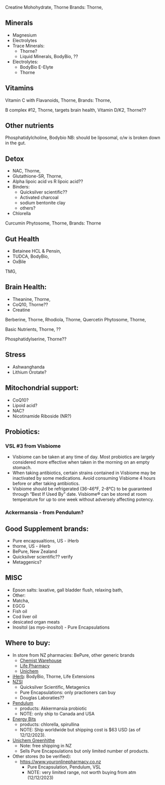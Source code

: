 
Creatine Mohohydrate, Thorne
Brands: Thorne, 

## Minerals
- Magnesium
- Electrolytes
- Trace Minerals:
  - Thorne?
  - Liquid Minerals, BodyBio, ??
- Electrolytes:
  - BodyBio E-Elyte
  - Thorne 

## Vitamins
Vitamin C with Flavanoids, Thorne, 
Brands: Thorne, 

B complex #12, Thorne, targets brain health, 
Vitamin D/K2, Thorne??

## Other nutrients
Phosphatidylcholine, Bodybio
NB: should be liposomal, o/w is broken down in the gut.




## Detox
- NAC, Thorne, 
- Glutathione-SR, Thorne,
- Alpha lipoic acid vs R lipoic acid??
- Binders:
  - Quicksilver scientific??
  - Activated charcoal
  - sodium bentonite clay
  - others?
- Chlorella


  
Curcumin Phytosome, Thorne, 
Brands: Thorne

## Gut Health

- Betainee HCL & Pensin,
- TUDCA, BodyBio, 
- OxBile

TMG, 

## Brain Health:
- Theanine, Thorne, 
- CoQ10, Thorne??
- Creatine
  


Berberine, Thorne,
Rhodiola, Thorne, 
Quercetin Phytosome, Thorne,


Basic Nutrients, Thorne, ??


Phosphatidylserine, Thorne??

## Stress
- Ashwanghanda
- Lithium Orotate?

## Mitochondrial support:
- CoQ10?
- Lipoid acid?
- NAC?
- Nicotinamide Riboside (NR?)

## Probiotics:
### VSL #3 from Visbiome
- Visbiome can be taken at any time of day. Most probiotics are largely considered more effective when taken in the morning on an empty stomach.  
- When taking antibiotics, certain strains contained in Visbiome may be inactivated by some medications. Avoid consuming Visbiome 4 hours before or after taking antibiotics. 
- Visbiome should be refrigerated (36-46°F, 2-8°C) to be guaranteed through “Best If Used By” date. Visbiome® can be stored at room temperature for up to one week without adversely affecting potency.
### Ackermansia - from Pendulum?



## Good Supplement brands:
- Pure encapsualtions, US - iHerb
- thorne, US - iHerb
- BePure, New Zealand
- Quicksilver scientific?? verify
- Metaggenics?


## MISC
- Epson salts: laxative, gall bladder flush, relaxing bath, 
- Other:
- Matcha,
- EGCG
- Fish oil
- Cod liver oil
- desicated organ meats
- Inositol (as myo-inositol) - Pure Encapsulations 

## Where to buy:
- In store from NZ pharmacies: BePure, other generic brands
  - [Chemist Warehouse](chemistwarehouse.co.nz)
  - [Life Pharmacy](lifepharmacy.co.nz)
  - [Unichem](unichem.co.nz)
- [iHerb](iherb.com): BodyBio, Thorne, Life Extensions
- [NZSI](nzsi.co.nz)
  - Quicksilver Scientific, Metagenics  
  - Pure Encapsulations: only practioners can buy
  - Douglas Laboraties??
- [Pendulum](pendulumlife.com)
  - products: Akkermansia probiotic
  - NOTE: only ship to Canada and USA
- [Energy Bits](energybits.com)
  - products: chlorella, spirullina
  - NOTE: Ship worldwide but shipping cost is $63 USD (as of 12/12/2023).  
- [Unichem Greenhithe](unichemgreenhithe.co.nz)
  - Note: free shipping in NZ
  - Sells Pure Encapsulations but only limited number of products.
- Other stores (to be verified):
  - https://www.youronlinepharmacy.co.nz
    - Pure Encapsulation, Pendulum, VSL
    - NOTE: very limited range, not worth buying from atm (12/12/2023)
